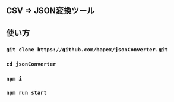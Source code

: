 ## CSV => JSON変換ツール

## 使い方

### `git clone https://github.com/bapex/jsonConverter.git`
### `cd jsonConverter`
### `npm i`
### `npm run start`
